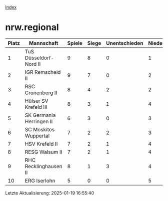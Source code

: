 [Index](./README.md)

# nrw.regional

| Platz |  Mannschaft |  Spiele |  Siege |  Unentschieden |  Niederlagen |  Tore |  Differenz |  Punkte | 
| --- |  --- |  --- |  --- |  --- |  --- |  --- |  --- |  --- |  
|  1 |   TuS Düsseldorf-Nord II |   9 |   8 |   0 |   1 |   57:33 |   24 |   24 |  
|  2 |   IGR Remscheid II |   9 |   7 |   0 |   2 |   65:34 |   31 |   21 |  
|  3 |   RSC Cronenberg II |   8 |   4 |   2 |   2 |   41:33 |   8 |   14 |  
|  4 |   Hülser SV Krefeld III |   8 |   3 |   1 |   4 |   34:53 |   -19 |   10 |  
|  5 |   SK Germania Herringen II |   6 |   3 |   0 |   3 |   34:24 |   10 |   9 |  
|  6 |   SC Moskitos Wuppertal |   7 |   2 |   2 |   3 |   40:42 |   -2 |   8 |  
|  7 |   HSV Krefeld II |   7 |   2 |   1 |   4 |   32:33 |   -1 |   7 |  
|  8 |   RESG Walsum II |   7 |   2 |   1 |   4 |   33:57 |   -24 |   7 |  
|  9 |   RHC Recklinghausen II |   8 |   1 |   3 |   4 |   33:41 |   -8 |   6 |  
|  10 |   ERG Iserlohn |   5 |   0 |   0 |   5 |   16:35 |   -19 |   0 |  


Letzte Aktualisierung: 2025-01-19 16:55:40